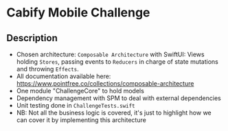 # Cabify Mobile Challenge

## Description
- Chosen architecture: `Composable Architecture` with SwiftUI: Views holding `Stores`, passing events to `Reducers` in charge of state mutations and throwing `Effects`.
- All documentation available here: https://www.pointfree.co/collections/composable-architecture
- One module "ChallengeCore" to hold models
- Dependency management with SPM to deal with external dependencies
- Unit testing done in `ChallengeTests.swift`
- NB: Not all the business logic is covered, it's just to highlight how we can cover it by implementing this architecture
